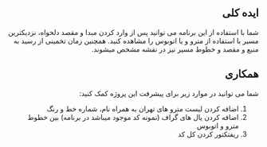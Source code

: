 <div dir="rtl">

ایده کلی
---
شما با استفاده از این برنامه می توانید پس از وارد کردن مبدا و مقصد دلخواه، نزدیکترین مسیر با استفاده از مترو و یا اتوبوس را مشاهده کنید. همچنین زمان تخمینی از رسید به منبع و مقصد و خطوط مسیر نیز در نقشه مشخص میشوند.

همکاری
---

شما می توانید در موارد زیر برای پیشرفت این پروژه کمک کنید:

<ol>
<li>
  اضافه کردن لیست مترو های تهران به همراه نام، شماره خط و رنگ
</li>
<li>
  اضافه کردن یال های گراف (نمونه کد موجود میباشد در برنامه) بین خطوط مترو و اتوبوس
</li>
<li>
  ریفتکتور کردن کل کد
</li>
</ol>

</div>
